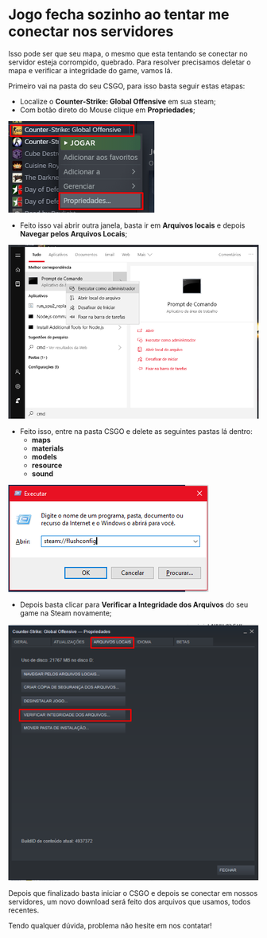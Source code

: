 # Jogo fecha sozinho ao tentar me conectar nos servidores

Isso pode ser que seu mapa, o mesmo que esta tentando se conectar no servidor esteja corrompido, quebrado. Para resolver precisamos deletar o mapa e verificar a integridade do game, vamos lá.

Primeiro vai na pasta do seu CSGO, para isso basta seguir estas etapas:

* Localize o **Counter-Strike: Global Offensive** em sua steam;
* Com botão direto do Mouse clique em **Propriedades**;

![](../../.gitbook/assets/image%20%2812%29.png)

* Feito isso vai abrir outra janela, basta ir em **Arquivos locais** e depois **Navegar pelos Arquivos Locais**;

![](../../.gitbook/assets/image%20%281%29.png)

* Feito isso, entre na pasta CSGO e delete as seguintes pastas lá dentro:
  * **maps**
  * **materials**
  * **models**
  * **resource**
  * **sound**

![](../../.gitbook/assets/image.png)

* Depois basta clicar para **Verificar a Integridade dos Arquivos** do seu game na Steam novamente;

![](../../.gitbook/assets/image%20%2810%29.png)

Depois que finalizado basta iniciar o CSGO e depois se conectar em nossos servidores, um novo download será feito dos arquivos que usamos, todos recentes.

Tendo qualquer dúvida, problema não hesite em nos contatar!

